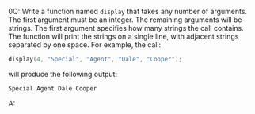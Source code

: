 0Q: Write a function named `display` that takes any number of arguments. The
first argument must be an integer. The remaining arguments will be strings. The
first argument specifies how many strings the call contains. The function will
print the strings on a single line, with adjacent strings separated by one
space. For example, the call:

```c
display(4, "Special", "Agent", "Dale", "Cooper");
```

will produce the following output:

```
Special Agent Dale Cooper
```

A:

